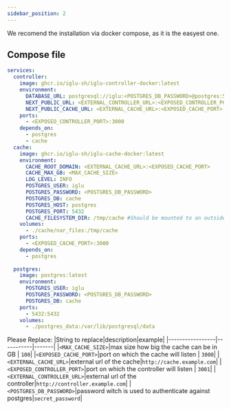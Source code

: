 ```yaml
---
sidebar_position: 2
---
```


We recomend the installation via docker compose, as it is the easyest one.

## Compose file

```yml
services:
  controller:
    image: ghcr.io/iglu-sh/iglu-controller-docker:latest
    environment:
      DATABASE_URL: postgresql://iglu:<POSTGRES_DB_PASSWORD>@postgres:5432/cache
      NEXT_PUBLIC_URL: <EXTERNAL_CONTROLLER_URL>:<EXPOSED_CONTROLLER_PORT>
      NEXT_PUBLIC_CACHE_URL: <EXTERNAL_CACHE_URL>:<EXPOSED_CACHE_PORT>
    ports:
      - <EXPOSED_CONTROLLER_PORT>:3000
    depends_on:
      - postgres
      - cache
  cache:
    image: ghcr.io/iglu-sh/iglu-cache-docker:latest
    environment:
      CACHE_ROOT_DOMAIN: <EXTERNAL_CACHE_URL>:<EXPOSED_CACHE_PORT>
      CACHE_MAX_GB: <MAX_CACHE_SIZE> 
      LOG_LEVEL: INFO
      POSTGRES_USER: iglu
      POSTGRES_PASSWORD: <POSTGRES_DB_PASSWORD>
      POSTGRES_DB: cache
      POSTGRES_HOST: postgres
      POSTGRES_PORT: 5432
      CACHE_FILESYSTEM_DIR: /tmp/cache #Should be mounted to an outside container if you want to persist files, else set to something in the container
    volumes:
      - ./cache/nar_files:/tmp/cache
    ports:
      - <EXPOSED_CACHE_PORT>:3000
    depends_on:
      - postgres
  
  postgres:
    image: postgres:latest
    environment:
      POSTGRES_USER: iglu
      POSTGRES_PASSWORD: <POSTGRES_DB_PASSWORD>
      POSTGRES_DB: cache
    ports:
      - 5432:5432
    volumes:
      - ./postgres_data:/var/lib/postgresql/data
```

Please Replace:
|String to replace|description|example|
|-----------------|-----------|-------|
|`<MAX_CACHE_SIZE>`|max size how big the cache can be in GB | `100`|
|`<EXPOSED_CACHE_PORT>`|port on which the cache will listen | `3000`|
|`<EXTERNAL_CACHE_URL>`|external url of the cache|`http://cache.example.com`|
|`<EXPOSED_CONTROLLER_PORT>`|port on which the controller will listen | `3001`|
|`<EXTERNAL_CONTROLLER_URL>`|external url of the controller|`http://controller.example.com`|
|`<POSTGRES_DB_PASSWORD>`|password witch is used to authenticate against postgres|`secret_password`|



